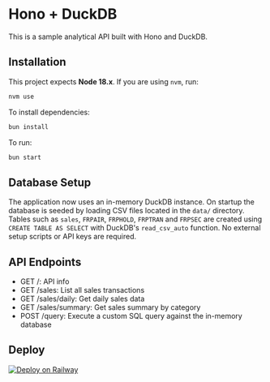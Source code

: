 # Hono + DuckDB

This is a sample analytical API built with Hono and DuckDB.

## Installation

This project expects **Node 18.x**. If you are using `nvm`, run:

```bash
nvm use
```

To install dependencies:

```bash
bun install
```

To run:

```bash
bun start
```

## Database Setup

The application now uses an in-memory DuckDB instance. On startup the database
is seeded by loading CSV files located in the `data/` directory. Tables such as
`sales`, `FRPAIR`, `FRPHOLD`, `FRPTRAN` and `FRPSEC` are created using
`CREATE TABLE AS SELECT` with DuckDB's `read_csv_auto` function. No external
setup scripts or API keys are required.

## API Endpoints

- GET /: API info
- GET /sales: List all sales transactions
- GET /sales/daily: Get daily sales data
- GET /sales/summary: Get sales summary by category
- POST /query: Execute a custom SQL query against the in-memory database

## Deploy

[![Deploy on Railway](https://railway.app/button.svg)](https://railway.app/template/i3i9G7?referralCode=jan)